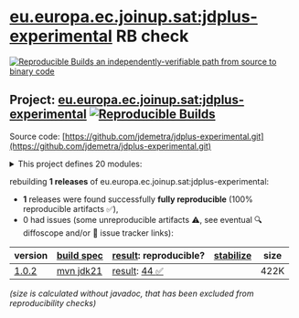 [eu.europa.ec.joinup.sat:jdplus-experimental](https://central.sonatype.com/artifact/eu.europa.ec.joinup.sat/jdplus-experimental/versions) RB check
=======

[![Reproducible Builds](https://reproducible-builds.org/images/logos/rb.svg) an independently-verifiable path from source to binary code](https://reproducible-builds.org/)

## Project: [eu.europa.ec.joinup.sat:jdplus-experimental](https://central.sonatype.com/artifact/eu.europa.ec.joinup.sat/jdplus-experimental/versions) [![Reproducible Builds](https://img.shields.io/endpoint?url=https://raw.githubusercontent.com/jvm-repo-rebuild/reproducible-central/master/content/eu/europa/ec/joinup/sat/jdplus-experimental/badge.json)](https://github.com/jvm-repo-rebuild/reproducible-central/blob/master/content/eu/europa/ec/joinup/sat/jdplus-experimental/README.md)

Source code: [https://github.com/jdemetra/jdplus-experimental.git](https://github.com/jdemetra/jdplus-experimental.git)

<details><summary>This project defines 20 modules:</summary>

* [eu.europa.ec.joinup.sat:jdplus-businesscycle-base-api](https://central.sonatype.com/artifact/eu.europa.ec.joinup.sat/jdplus-businesscycle-base-api/overview)
* [eu.europa.ec.joinup.sat:jdplus-businesscycle-base-core](https://central.sonatype.com/artifact/eu.europa.ec.joinup.sat/jdplus-businesscycle-base-core/overview)
* [eu.europa.ec.joinup.sat:jdplus-businesscycle-base-io](https://central.sonatype.com/artifact/eu.europa.ec.joinup.sat/jdplus-businesscycle-base-io/overview)
* [eu.europa.ec.joinup.sat:jdplus-businesscycle-base-parent](https://central.sonatype.com/artifact/eu.europa.ec.joinup.sat/jdplus-businesscycle-base-parent/overview)
* [eu.europa.ec.joinup.sat:jdplus-businesscycle-base-r](https://central.sonatype.com/artifact/eu.europa.ec.joinup.sat/jdplus-businesscycle-base-r/overview)
* [eu.europa.ec.joinup.sat:jdplus-calendars-base-api](https://central.sonatype.com/artifact/eu.europa.ec.joinup.sat/jdplus-calendars-base-api/overview)
* [eu.europa.ec.joinup.sat:jdplus-calendars-base-core](https://central.sonatype.com/artifact/eu.europa.ec.joinup.sat/jdplus-calendars-base-core/overview)
* [eu.europa.ec.joinup.sat:jdplus-calendars-base-io](https://central.sonatype.com/artifact/eu.europa.ec.joinup.sat/jdplus-calendars-base-io/overview)
* [eu.europa.ec.joinup.sat:jdplus-calendars-base-parent](https://central.sonatype.com/artifact/eu.europa.ec.joinup.sat/jdplus-calendars-base-parent/overview)
* [eu.europa.ec.joinup.sat:jdplus-calendars-base-r](https://central.sonatype.com/artifact/eu.europa.ec.joinup.sat/jdplus-calendars-base-r/overview)
* [eu.europa.ec.joinup.sat:jdplus-experimental](https://central.sonatype.com/artifact/eu.europa.ec.joinup.sat/jdplus-experimental/overview)
* [eu.europa.ec.joinup.sat:jdplus-experimental-base](https://central.sonatype.com/artifact/eu.europa.ec.joinup.sat/jdplus-experimental-base/overview)
* [eu.europa.ec.joinup.sat:jdplus-experimental-bom](https://central.sonatype.com/artifact/eu.europa.ec.joinup.sat/jdplus-experimental-bom/overview)
* [eu.europa.ec.joinup.sat:jdplus-experimental-cli](https://central.sonatype.com/artifact/eu.europa.ec.joinup.sat/jdplus-experimental-cli/overview)
* [eu.europa.ec.joinup.sat:jdplus-experimental-desktop](https://central.sonatype.com/artifact/eu.europa.ec.joinup.sat/jdplus-experimental-desktop/overview)
* [eu.europa.ec.joinup.sat:jdplus-experimentalsa-base-api](https://central.sonatype.com/artifact/eu.europa.ec.joinup.sat/jdplus-experimentalsa-base-api/overview)
* [eu.europa.ec.joinup.sat:jdplus-experimentalsa-base-core](https://central.sonatype.com/artifact/eu.europa.ec.joinup.sat/jdplus-experimentalsa-base-core/overview)
* [eu.europa.ec.joinup.sat:jdplus-experimentalsa-base-parent](https://central.sonatype.com/artifact/eu.europa.ec.joinup.sat/jdplus-experimentalsa-base-parent/overview)
* [eu.europa.ec.joinup.sat:jdplus-experimentalsa-base-r](https://central.sonatype.com/artifact/eu.europa.ec.joinup.sat/jdplus-experimentalsa-base-r/overview)
* [eu.europa.ec.joinup.sat:jdplus-sigex-base-core](https://central.sonatype.com/artifact/eu.europa.ec.joinup.sat/jdplus-sigex-base-core/overview)
</details>

rebuilding **1 releases** of eu.europa.ec.joinup.sat:jdplus-experimental:
- **1** releases were found successfully **fully reproducible** (100% reproducible artifacts :white_check_mark:),
- 0 had issues (some unreproducible artifacts :warning:, see eventual :mag: diffoscope and/or :memo: issue tracker links):

| version | [build spec](/BUILDSPEC.md) | [result](https://reproducible-builds.org/docs/jvm/): reproducible? | [stabilize](https://github.com/google/oss-rebuild/blob/main/cmd/stabilize/README.md) | size |
| -- | --------- | ------ | ------ | -- |
| [1.0.2](https://central.sonatype.com/artifact/eu.europa.ec.joinup.sat/jdplus-experimental/1.0.2/pom) | [mvn jdk21](jdplus-experimental-1.0.2.buildspec) | [result](jdplus-experimental-1.0.2.buildinfo): [44 :white_check_mark: ](jdplus-experimental-1.0.2.buildcompare) | | 422K |

<i>(size is calculated without javadoc, that has been excluded from reproducibility checks)</i>
